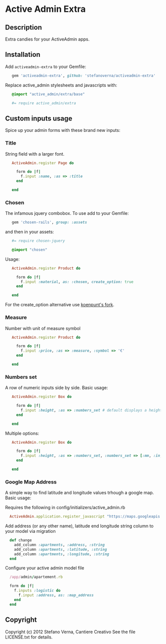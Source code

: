 # Active Admin Extra

## Description

Extra candies for your ActiveAdmin apps.

## Installation

Add `activeadmin-extra` to your Gemfile:

```ruby
   gem 'activeadmin-extra', github: 'stefanoverna/activeadmin-extra'
```

Replace active_admin stylesheets and javascripts with:

```sass
   @import "active_admin/extra/base"
```

```coffee
   #= require active_admin/extra
```


## Custom inputs usage

Spice up your admin forms with these brand new inputs:

### Title

String field with a larger font.

```ruby
   ActiveAdmin.register Page do

     form do |f|
       f.input :name, :as => :title
     end

   end
```


### Chosen

The infamous jquery combobox. To use add to your Gemfile:

```ruby
   gem 'chosen-rails', group: :assets
```

and then in your assets:

```coffee
   #= require chosen-jquery
```

```sass
   @import "chosen"
```

Usage:

```ruby
   ActiveAdmin.register Product do

     form do |f|
       f.input :material, as: :chosen, create_option: true
     end

   end
```

For the create_option alternative use [koenpunt's fork](https://github.com/koenpunt/chosen).


### Measure

Number with unit of measure symbol

```ruby
   ActiveAdmin.register Product do

     form do |f|
       f.input :price, :as => :measure, :symbol => '€'
     end

   end
```


### Numbers set

A row of numeric inputs side by side. Basic usage:

```ruby
   ActiveAdmin.register Box do

     form do |f|
       f.input :height, :as => :numbers_set # default displays a height_min and a height_max field
     end

   end
```

Multiple options:

```ruby
   ActiveAdmin.register Box do

     form do |f|
       f.input :height, :as => :numbers_set, :numbers_set => [:mm, :in, :ft]
     end

   end
```

### Google Map Address

A simple way to find latitude and longitude values trhough a google map. Basic usage:

Requires the following in config/initializers/active_admin.rb

```ruby
  ActiveAdmin.application.register_javascript "https://maps.googleapis.com/maps/api/js?sensor=false"
```

Add address (or any other name), latitude end longitude string column to your model via migration

```ruby
  def change
    add_column :apartments, :address, :string
    add_column :apartments, :latitude, :string
    add_column :apartments, :longitude, :string
  end
```

Configure your active admin model file

```ruby
  /app/admin/apartement.rb

  form do |f|
    f.inputs :logistic do
      f.input :address, as: :map_address
    end
  end
```

## Copyright

Copyright (c) 2012 Stefano Verna, Cantiere Creativo
See the file LICENSE.txt for details.
